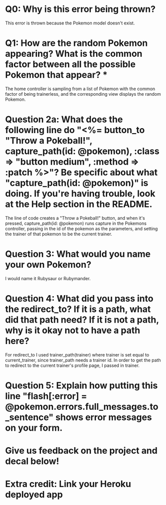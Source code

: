 # Q0: Why is this error being thrown?

This error is thrown because the Pokemon model doesn't exist.

# Q1: How are the random Pokemon appearing? What is the common factor between all the possible Pokemon that appear? *

The home controller is sampling from a list of Pokemon with the common factor of being trainerless, and the corresponding view displays the random Pokemon.

# Question 2a: What does the following line do "<%= button_to "Throw a Pokeball!", capture_path(id: @pokemon), :class => "button medium", :method => :patch %>"? Be specific about what "capture_path(id: @pokemon)" is doing. If you're having trouble, look at the Help section in the README.

The line of code creates a "Throw a Pokeball!" button, and when it's pressed, capture_path(id: @pokemon) runs capture in the Pokemons controller, passing in the id of the pokemon as the parameters, and setting the trainer of that pokemon to be the current trainer.

# Question 3: What would you name your own Pokemon?

I would name it Rubysaur or Rubymander.

# Question 4: What did you pass into the redirect_to? If it is a path, what did that path need? If it is not a path, why is it okay not to have a path here?

For redirect_to I used trainer_path(trainer) where trainer is set equal to current_trainer, since trainer_path needs a trainer id. In order to get the path to redirect to the current trainer's profile page, I passed in trainer.

# Question 5: Explain how putting this line "flash[:error] = @pokemon.errors.full_messages.to_sentence" shows error messages on your form.

# Give us feedback on the project and decal below!

# Extra credit: Link your Heroku deployed app
